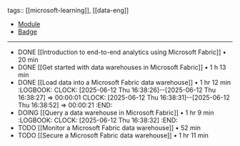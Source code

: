tags:: [[microsoft-learning]], [[data-eng]]

- [Module](https://learn.microsoft.com/training/paths/work-with-data-warehouses-using-microsoft-fabric/)
- [Badge]()
- ---
- DONE [[Introduction to end-to-end analytics using Microsoft Fabric]] • 20 min
- DONE [[Get started with data warehouses in Microsoft Fabric]] • 1 h 13 min
- DONE [[Load data into a Microsoft Fabric data warehouse]] • 1 hr 12 min
  :LOGBOOK:
  CLOCK: [2025-06-12 Thu 16:38:26]--[2025-06-12 Thu 16:38:27] =>  00:00:01
  CLOCK: [2025-06-12 Thu 16:38:31]--[2025-06-12 Thu 16:38:52] =>  00:00:21
  :END:
- DOING [[Query a data warehouse in Microsoft Fabric]] • 1 hr 9 min
  :LOGBOOK:
  CLOCK: [2025-06-12 Thu 16:38:32]
  :END:
- TODO [[Monitor a Microsoft Fabric data warehouse]] • 52 min
- TODO [[Secure a Microsoft Fabric data warehouse]] • 1 hr 11 min
